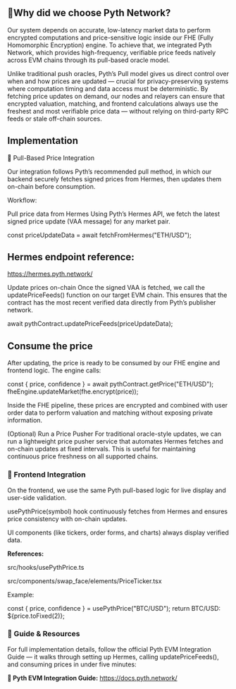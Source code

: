 ## 🧠Why did we choose Pyth Network?

Our system depends on accurate, low-latency market data to perform encrypted computations and price-sensitive logic inside our FHE (Fully Homomorphic Encryption) engine.
To achieve that, we integrated Pyth Network, which provides high-frequency, verifiable price feeds natively across EVM chains through its pull-based oracle model.

Unlike traditional push oracles, Pyth’s Pull model gives us direct control over when and how prices are updated — crucial for privacy-preserving systems where computation timing and data access must be deterministic.
By fetching price updates on demand, our nodes and relayers can ensure that encrypted valuation, matching, and frontend calculations always use the freshest and most verifiable price data — without relying on third-party RPC feeds or stale off-chain sources.

## Implementation
🔹 Pull-Based Price Integration

Our integration follows Pyth’s recommended pull method, in which our backend securely fetches signed prices from Hermes, then updates them on-chain before consumption.

Workflow:

Pull price data from Hermes
Using Pyth’s Hermes API, we fetch the latest signed price update (VAA message) for any market pair.

const priceUpdateData = await fetchFromHermes("ETH/USD");


## Hermes endpoint reference:
https://hermes.pyth.network/

Update prices on-chain
Once the signed VAA is fetched, we call the updatePriceFeeds() function on our target EVM chain.
This ensures that the contract has the most recent verified data directly from Pyth’s publisher network.

await pythContract.updatePriceFeeds(priceUpdateData);


## Consume the price
After updating, the price is ready to be consumed by our FHE engine and frontend logic.
The engine calls:

const { price, confidence } = await pythContract.getPrice("ETH/USD");
fheEngine.updateMarket(fhe.encrypt(price));


Inside the FHE pipeline, these prices are encrypted and combined with user order data to perform valuation and matching without exposing private information.

(Optional) Run a Price Pusher
For traditional oracle-style updates, we can run a lightweight price pusher service that automates Hermes fetches and on-chain updates at fixed intervals.
This is useful for maintaining continuous price freshness on all supported chains.

### 🔹 Frontend Integration

On the frontend, we use the same Pyth pull-based logic for live display and user-side validation.

usePythPrice(symbol) hook continuously fetches from Hermes and ensures price consistency with on-chain updates.

UI components (like tickers, order forms, and charts) always display verified data.

**References:**

src/hooks/usePythPrice.ts

src/components/swap_face/elements/PriceTicker.tsx

Example:

const { price, confidence } = usePythPrice("BTC/USD");
return <span>BTC/USD: ${price.toFixed(2)}</span>;

### 🔹 Guide & Resources

For full implementation details, follow the official Pyth EVM Integration Guide —
it walks through setting up Hermes, calling updatePriceFeeds(), and consuming prices in under five minutes:

**📘 Pyth EVM Integration Guide:**
https://docs.pyth.network/
